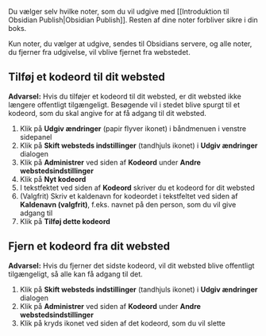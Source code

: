 Du vælger selv hvilke noter, som du vil udgive med [[Introduktion til Obsidian Publish|Obsidian Publish]]. Resten af dine noter forbliver sikre i din boks.

Kun noter, du vælger at udgive, sendes til Obsidians servere, og alle noter, du fjerner fra udgivelse, vil vblive fjernet fra webstedet.

## Tilføj et kodeord til dit websted

**Advarsel:** Hvis du tilføjer et kodeord til dit websted, er dit websted ikke længere offentligt tilgængeligt. Besøgende vil i stedet blive spurgt til et kodeord, som du skal angive for at få adgang til dit websted.

1. Klik på **Udgiv ændringer** (papir flyver ikonet) i båndmenuen i venstre sidepanel
2. Klik på **Skift websteds indstillinger** (tandhjuls ikonet) i **Udgiv ændringer** dialogen
3. Klik på **Administrer** ved siden af **Kodeord** under **Andre webstedsindstillinger**
4. Klik på **Nyt kodeord**
5. I tekstfektet ved siden af **Kodeord** skriver du et kodeord for dit websted
6. (Valgfrit) Skriv et kaldenavn for kodeordet i tekstfeltet ved siden af **Kaldenavn (valgfrit)**, f.eks. navnet på den person, som du vil give adgang til
7. Klik på **Tilføj dette kodeord**

## Fjern et kodeord fra dit websted

**Advarsel:** Hvis du fjerner det sidste kodeord, vil dit websted blive offentligt tilgængeligt, så alle kan få adgang til det.

1. Klik på **Skift websteds indstillinger** (tandhjuls ikonet) i **Udgiv ændringer** dialogen
2. Klik på **Administrer** ved siden af **Kodeord** under **Andre webstedsindstillinger**
3. Klik på kryds ikonet ved siden af det kodeord, som du vil slette

